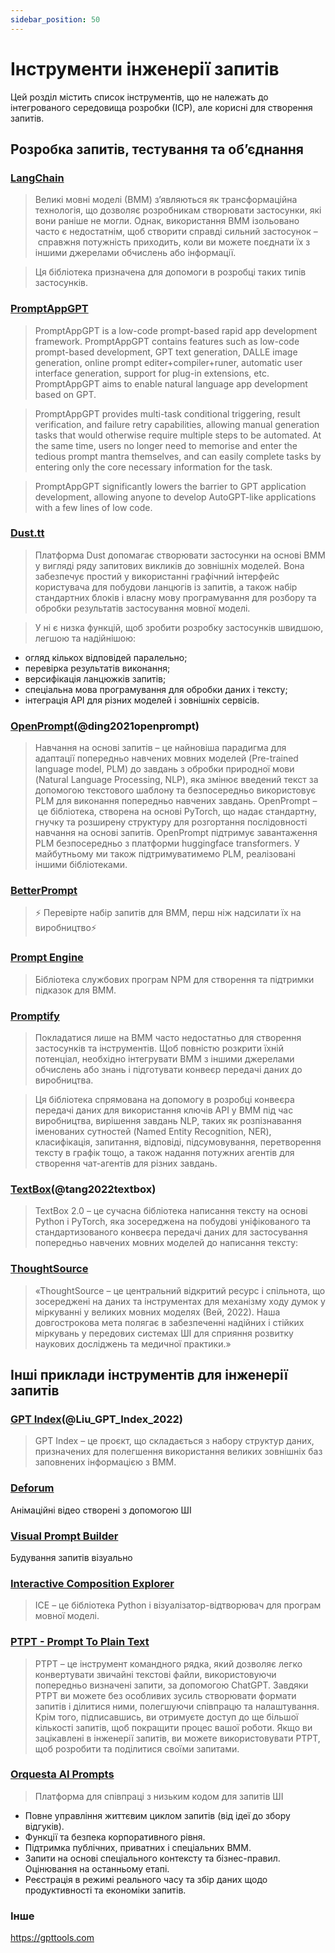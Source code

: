 ```yaml
---
sidebar_position: 50
---
```


# Інструменти інженерії запитів

Цей розділ містить список інструментів, що не належать до інтегрованого середовища розробки (ІСР), але корисні для створення запитів.

## Розробка запитів, тестування та об’єднання

### [LangChain](https://github.com/hwchase17/langchain/)

> Великі мовні моделі (ВММ) з’являються як трансформаційна технологія, що дозволяє розробникам створювати застосунки, які вони раніше не могли. Однак, використання ВММ ізольовано часто є недостатнім, щоб створити справді сильний застосунок – справжня потужність приходить, коли ви можете поєднати їх з іншими джерелами обчислень або інформації.

> Ця бібліотека призначена для допомоги в розробці таких типів застосунків.

### [PromptAppGPT](https://github.com/mleoking/PromptAppGPT)

> PromptAppGPT is a low-code prompt-based rapid app development framework. PromptAppGPT contains features such as low-code prompt-based development, GPT text generation, DALLE image generation, online prompt editer+compiler+runer, automatic user interface generation, support for plug-in extensions, etc. PromptAppGPT aims to enable natural language app development based on GPT.

> PromptAppGPT provides multi-task conditional triggering, result verification, and failure retry capabilities, allowing manual generation tasks that would otherwise require multiple steps to be automated. At the same time, users no longer need to memorise and enter the tedious prompt mantra themselves, and can easily complete tasks by entering only the core necessary information for the task.

> PromptAppGPT significantly lowers the barrier to GPT application development, allowing anyone to develop AutoGPT-like applications with a few lines of low code.



### [Dust.tt](https://dust.tt)

> Платформа Dust допомагає створювати застосунки на основі ВММ у вигляді ряду запитових викликів до зовнішніх моделей. Вона забезпечує простий у використанні графічний інтерфейс користувача для побудови ланцюгів із запитів, а також набір стандартних блоків і власну мову програмування для розбору та обробки результатів застосування мовної моделі.

> У ні є низка функцій, щоб зробити розробку застосунків швидшою, легшою та надійнішою:
- огляд кількох відповідей паралельно;
- перевірка результатів виконання;
- версифікація ланцюжків запитів;
- спеціальна мова програмування для обробки даних і тексту;
- інтеграція API для різних моделей і зовнішніх сервісів.

### [OpenPrompt](https://thunlp.github.io/OpenPrompt/)(@ding2021openprompt)

> Навчання на основі запитів – це найновіша парадигма для адаптації попередньо навчених мовних моделей (Pre-trained language model, PLM) до завдань з обробки природної мови (Natural Language Processing, NLP), яка змінює введений текст за допомогою текстового шаблону та безпосередньо використовує PLM для виконання попередньо навчених завдань. OpenPrompt – це бібліотека, створена на основі PyTorch, що надає стандартну, гнучку та розширену структуру для розгортання послідовності навчання на основі запитів. OpenPrompt підтримує завантаження PLM безпосередньо з платформи huggingface transformers. У майбутньому ми також підтримуватимемо PLM, реалізовані іншими бібліотеками.

### [BetterPrompt](https://github.com/stjordanis/betterprompt)

> ⚡ Перевірте набір запитів для ВММ, перш ніж надсилати їх на виробництво⚡

### [Prompt Engine](https://github.com/microsoft/prompt-engine)

> Бібліотека службових програм NPM для створення та підтримки підказок для ВММ.

### [Promptify](https://github.com/promptslab/Promptify)

> Покладатися лише на ВММ часто недостатньо для створення застосунків та інструментів. Щоб повністю розкрити їхній потенціал, необхідно інтегрувати ВММ з іншими джерелами обчислень або знань і підготувати конвеєр передачі даних до виробництва.

> Ця бібліотека спрямована на допомогу в розробці конвеєра передачі даних для використання ключів API у ВММ під час виробництва, вирішення завдань NLP, таких як розпізнавання іменованих сутностей (Named Entity Recognition, NER), класифікація, запитання, відповіді, підсумовування, перетворення тексту в графік тощо, а також надання потужних агентів для створення чат-агентів для різних завдань.


### [TextBox](https://github.com/RUCAIBox/TextBox)(@tang2022textbox)

> TextBox 2.0 – це сучасна бібліотека написання тексту на основі Python і PyTorch, яка зосереджена на побудові уніфікованого та стандартизованого конвеєра передачі даних для застосування попередньо навчених мовних моделей до написання тексту:

### [ThoughtSource](https://github.com/OpenBioLink/ThoughtSource)

> «ThoughtSource – це центральний відкритий ресурс і спільнота, що зосереджені на даних та інструментах для механізму ходу думок у міркуванні у великих мовних моделях (Вей, 2022). Наша довгострокова мета полягає в забезпеченні надійних і стійких міркувань у передових системах ШІ для сприяння розвитку наукових досліджень та медичної практики.»

## Інші приклади інструментів для інженерії запитів

### [GPT Index](https://gpt-index.readthedocs.io/en/latest/)(@Liu_GPT_Index_2022)

> GPT Index – це проєкт, що складається з набору структур даних, призначених для полегшення використання великих зовнішніх баз заповнених інформацією з ВММ.

### [Deforum](https://github.com/HelixNGC7293/DeforumStableDiffusionLocal)

Анімаційні відео створені з допомогою ШІ

### [Visual Prompt Builder](https://tools.saxifrage.xyz/prompt)

Будування запитів візуально

### [Interactive Composition Explorer](https://github.com/oughtinc/ice)

> ICE – це бібліотека Python і візуалізатор-відтворювач для програм мовної моделі.

### [PTPT - Prompt To Plain Text](https://github.com/LeslieLeung/PTPT)

> PTPT – це інструмент командного рядка, який дозволяє легко конвертувати звичайні текстові файли, використовуючи попередньо визначені запити, за допомогою ChatGPT. Завдяки PTPT ви можете без особливих зусиль створювати формати запитів і ділитися ними, полегшуючи співпрацю та налаштування. Крім того, підписавшись, ви отримуєте доступ до ще більшої кількості запитів, щоб покращити процес вашої роботи. Якщо ви зацікавлені в інженерії запитів, ви можете використовувати PTPT, щоб розробити та поділитися своїми запитами.

### [Orquesta AI Prompts](https://orquesta.cloud/platform/ai-llm-prompts)

> Платформа для співпраці з низьким кодом для запитів ШІ

- Повне управління життєвим циклом запитів (від ідеї до збору відгуків).
- Функції та безпека корпоративного рівня.
- Підтримка публічних, приватних і спеціальних ВММ.
- Запити на основі спеціального контексту та бізнес-правил. Оцінювання на останньому етапі.
- Реєстрація в режимі реального часу та збір даних щодо продуктивності та економіки запитів.


### Інше

https://gpttools.com
